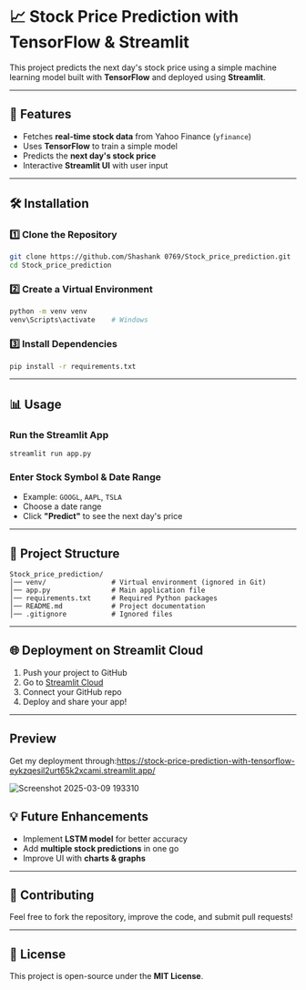 # 📈 Stock Price Prediction with TensorFlow & Streamlit

This project predicts the next day's stock price using a simple machine learning model built with **TensorFlow** and deployed using **Streamlit**.

---

## 🚀 Features
- Fetches **real-time stock data** from Yahoo Finance (`yfinance`)
- Uses **TensorFlow** to train a simple model
- Predicts the **next day's stock price**
- Interactive **Streamlit UI** with user input

---

## 🛠️ Installation

### **1️⃣ Clone the Repository**
```sh
git clone https://github.com/Shashank 0769/Stock_price_prediction.git
cd Stock_price_prediction
```

### **2️⃣ Create a Virtual Environment**
```sh
python -m venv venv
venv\Scripts\activate    # Windows
```

### **3️⃣ Install Dependencies**
```sh
pip install -r requirements.txt
```

---

## 📊 Usage
### **Run the Streamlit App**
```sh
streamlit run app.py
```

### **Enter Stock Symbol & Date Range**
- Example: `GOOGL`, `AAPL`, `TSLA`
- Choose a date range
- Click **"Predict"** to see the next day's price

---

## 📂 Project Structure
```
Stock_price_prediction/
│── venv/                # Virtual environment (ignored in Git)
│── app.py               # Main application file
│── requirements.txt     # Required Python packages
│── README.md            # Project documentation
│── .gitignore           # Ignored files
```

---

## 🌐 Deployment on Streamlit Cloud
1. Push your project to GitHub
2. Go to [Streamlit Cloud](https://share.streamlit.io/)
3. Connect your GitHub repo
4. Deploy and share your app!

---

## Preview

Get my deployment through:https://stock-price-prediction-with-tensorflow-eykzqesil2urt65k2xcami.streamlit.app/

![Screenshot 2025-03-09 193310](https://github.com/user-attachments/assets/f8e56766-1025-4784-b990-8a600f6c7c0a)



## 💡 Future Enhancements
- Implement **LSTM model** for better accuracy
- Add **multiple stock predictions** in one go
- Improve UI with **charts & graphs**

---

## 🤝 Contributing
Feel free to fork the repository, improve the code, and submit pull requests!

---

## 📜 License
This project is open-source under the **MIT License**.

